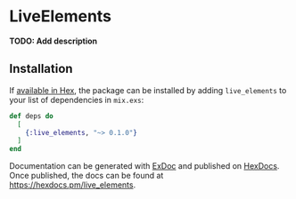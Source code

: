 # LiveElements

**TODO: Add description**

## Installation

If [available in Hex](https://hex.pm/docs/publish), the package can be installed
by adding `live_elements` to your list of dependencies in `mix.exs`:

```elixir
def deps do
  [
    {:live_elements, "~> 0.1.0"}
  ]
end
```

Documentation can be generated with [ExDoc](https://github.com/elixir-lang/ex_doc)
and published on [HexDocs](https://hexdocs.pm). Once published, the docs can
be found at <https://hexdocs.pm/live_elements>.

